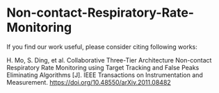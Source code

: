 # Non-contact-Respiratory-Rate-Monitoring

If you find our work useful, please consider citing following works:


H. Mo, S. Ding, et al. Collaborative Three-Tier Architecture Non-contact Respiratory Rate Monitoring using Target Tracking and False Peaks Eliminating Algorithms [J]. IEEE Transactions on Instrumentation and Measurement. https://doi.org/10.48550/arXiv.2011.08482
